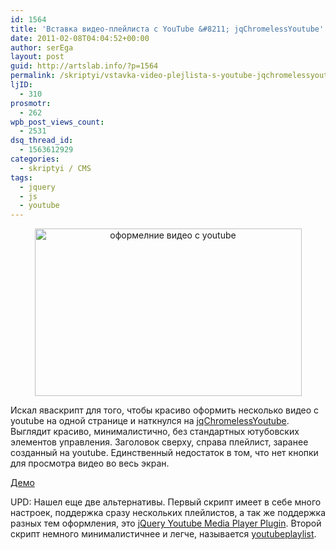 ```yaml
---
id: 1564
title: 'Вставка видео-плейлиста с YouTube &#8211; jqChromelessYoutube'
date: 2011-02-08T04:04:52+00:00
author: serEga
layout: post
guid: http://artslab.info/?p=1564
permalink: /skriptyi/vstavka-video-plejlista-s-youtube-jqchromelessyoutube/
ljID:
  - 310
prosmotr:
  - 262
wpb_post_views_count:
  - 2531
dsq_thread_id:
  - 1563612929
categories:
  - skriptyi / CMS
tags:
  - jquery
  - js
  - youtube
---
```

<center>
  <a href="http://artslab.info/wp-content/uploads/jqChromelessYoutube.png"><img src="http://artslab.info/wp-content/uploads/jqchromeless_mini.jpg" alt="оформелние видео с youtube" title="jqchromeless_mini" width="427" height="268" class="alignnone size-full wp-image-1566" srcset="http://googledrive.com/host/0B9lHVSSSdxdxd0hjdUdmRzY3Tjg/jqchromeless_mini.jpg 427w, http://googledrive.com/host/0B9lHVSSSdxdxd0hjdUdmRzY3Tjg/jqchromeless_mini-300x188.jpg 300w" sizes="(max-width: 427px) 100vw, 427px" /></a>
</center>

Искал яваскрипт для того, чтобы красиво оформить несколько видео с youtube на одной странице и наткнулся на [jqChromelessYoutube](http://ize-nl.appspot.com/home/jquery-plugins/jqchromelessyoutube). Выглядит красиво, минималистично, без стандартных ютубовских элементов управления. Заголовок сверху, справа плейлист, заранее созданный на youtube. Единственный недостаток в том, что нет кнопки для просмотра видео во весь экран.

[Демо](http://ize-nl.appspot.com/home/jquery-plugins/jqchromelessyoutube)

UPD: Нашел еще две альтернативы. Первый скрипт имеет в себе много настроек, поддержка сразу нескольких плейлистов, а так же поддержка разных тем оформления, это [jQuery Youtube Media Player Plugin](http://github.com/badsyntax/jquery-youtube-player). Второй скрипт немного минималистичнее и легче, называется [youtubeplaylist](http://github.com/badsyntax/jquery-youtube-player).